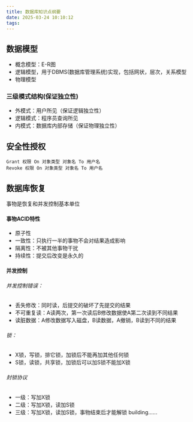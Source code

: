 ```yaml
---
title: 数据库知识点纲要
date: 2025-03-24 10:10:12
tags:
---
```

## 数据模型
* 概念模型：E-R图
* 逻辑模型，用于DBMS(数据库管理系统)实现，包括网状，层次，关系模型
* 物理模型
### 三级模式结构(保证独立性)
* 外模式：用户所见（保证逻辑独立性）
* 逻辑模式：程序员查询所见
* 内模式：数据库内部存储（保证物理独立性）
## 安全性授权
```
Grant 权限 On 对象类型 对象名 To 用户名
Revoke 权限 On 对象类型 对象名 To 用户名
```
## 数据库恢复

事物是恢复和并发控制基本单位
#### 事物ACID特性
* 原子性
* 一致性：只执行一半的事物不会对结果造成影响
* 隔离性：不被其他事物干扰
* 持续性：提交后改变是永久的

#### 并发控制
###### 并发控制错误：
* 丢失修改：同时读，后提交的破坏了先提交的结果
* 不可重复读：A读两次，第一次读后B修改数据使A第二次读到不同结果
* 读脏数据：A修改数据写入磁盘，B读数据，A撤销，B读到不同的结果
###### 锁：
* X锁，写锁，排它锁，加锁后不能再加其他任何锁
* S锁，读锁，共享锁，加锁后可以加S锁不能加X锁
###### 封锁协议
* 一级：写加X锁
* 二级：写加X锁，读加S锁
* 三级：写加X锁，读加S锁，事物结束后才能解锁
building......